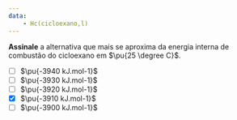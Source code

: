 ```yaml
---
data:
    - Hc(cicloexano,l)
---
```


**Assinale** a alternativa que mais se aproxima da energia interna de combustão do cicloexano em $\pu{25 \degree C}$.

- [ ] $\pu{-3940 kJ.mol-1}$ 
- [ ] $\pu{-3930 kJ.mol-1}$ 
- [ ] $\pu{-3920 kJ.mol-1}$ 
- [x] $\pu{-3910 kJ.mol-1}$ 
- [ ] $\pu{-3900 kJ.mol-1}$
